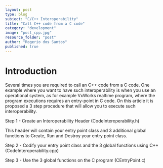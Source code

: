 ```yaml
---
layout: post
type: blog
subject: "C/C++ Interoperability"
title: "Call C++ code from a C code"
category: "development"
image: "post_cpp.jpg"
resource_folder: "post"
author: "Rogerio dos Santos"
published: true
---
```


Introduction
============

Several times you are required to call an C++ code from a C code. One example where you want to have such interoperability is when you use an operational system, as for example VxWorks realtime program, where the program executions requires an entry-point in C code. On this article it is proposed a 3 step procedure that will allow you to execute such interoperability.

Step 1 - Create an Interoperability Header (CodeInteroperability.h)

This header will contain your entry point class and 3 additional global functions to Create, Run and Destroy your entry point class.

<script src="http://gist-it.appspot.com/https://github.com/RogerioDosSantos/Samples/blob/master/C/C_Cpp_Interoperability/CodeInteroperability.h?footer=0">
</script>

Step 2 - Codify your entry point class and the 3 global functions using C++ (CodeInteroperability.cpp)

<script src="http://gist-it.appspot.com/https://github.com/RogerioDosSantos/Samples/blob/master/C/C_Cpp_Interoperability/CodeInteroperability.cpp?footer=0">
</script>

Step 3 - Use the 3 global functions on the C program (CEntryPoint.c)

<script src="http://gist-it.appspot.com/https://github.com/RogerioDosSantos/Samples/blob/master/C/C_Cpp_Interoperability/CEntryPoint.c?footer=0">
</script>


                    